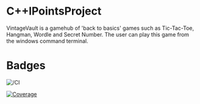 # C++lPointsProject

VintageVault is a gamehub of 'back to basics' games such as Tic-Tac-Toe, Hangman, Wordle and Secret Number.
The user can play this game from the windows command terminal.

# Badges
![/CI](https://img.shields.io/github/workflow/status/johco178/C-lPointsProject/CI?label=build)

[![Coverage](https://img.shields.io/badge/Coverage-30%25-brightgreen.svg)](https://app.codecov.io/github/johco178/C-IPointsProject)
